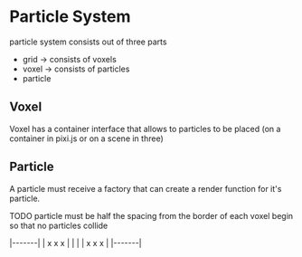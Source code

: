 # Particle System
particle system consists out of three parts 

* grid -> consists of voxels
* voxel -> consists of particles
* particle

## Voxel
Voxel has a container interface that allows to particles to be placed (on a container in pixi.js or on a scene in three)

## Particle
A particle must receive a factory that can create a render function for it's particle.

TODO particle must be half the spacing from the border of each voxel begin so that no particles collide

|-------|
| x x x |
|       |
| x x x |
|-------|
